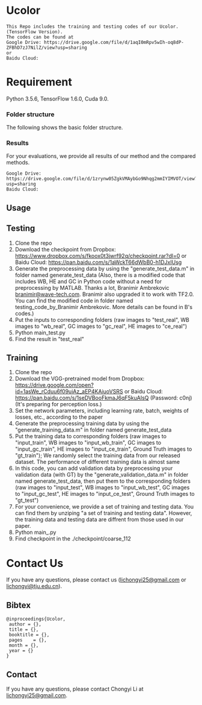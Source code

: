 # Ucolor
```
This Repo includes the training and testing codes of our Ucolor. (TensorFlow Version).
The codes can be found at 
Google Drive: https://drive.google.com/file/d/1aqI0mRpv5wIh-oq8dP-ZFBhD7zJ7NilZ/view?usp=sharing
or
Baidu Cloud: 
```
# Requirement
Python 3.5.6, TensorFlow 1.6.0, Cuda 9.0.


### Folder structure
The following shows the basic folder structure.

### Results

For your evaluations, we provide all results of our method and the compared methods.
```
Google Drive: https://drive.google.com/file/d/1zrynw05ZgkVMAybGo9Nhqg2mmIYIMVOT/view?usp=sharing
Baidu Cloud:  
```

## **Usage**

## Testing
1. Clone the repo
2. Download the checkpoint from Dropbox: https://www.dropbox.com/s/fkoox0t3jwrf92q/checkpoint.rar?dl=0 or Baidu Cloud: https://pan.baidu.com/s/1aWckT66dWbB0-h1DJxIUsg
3. Generate the preprocessing data by using the "generate_test_data.m" in folder named generate_test_data
(Also, there is a modified code that includes WB, HE and GC in Python code without a need for preprocessing by MATLAB. Thanks a lot, Branimir Ambrekovic <branimir@wave-tech.com>. Branimir also upgraded it to work with TF2.0. You can find the modified code in folder named testing_code_by_Branimir Ambrekovic. More details can be found in B's codes.) 
4. Put the inputs to corresponding folders (raw images to "test_real",  WB images to "wb_real", GC images to "gc_real", HE images to "ce_real")
5. Python main_test.py
6. Find the result in "test_real"

## Training
1. Clone the repo
2. Download the VGG-pretrained model from Dropbox: https://drive.google.com/open?id=1asWe_rCduu6f09uiAz_aEP4KAiuoVSRS or Baidu Cloud: https://pan.baidu.com/s/1seDVBooFkmaJ6qF5kuAIsQ (Password: c0nj) (It's preparing for perception loss.)
2. Set the network parameters, including learning rate, batch, weights of losses, etc., according to the paper
3. Generate the preprocessing training data by using the "generate_training_data.m" in folder named generate_test_data
4. Put the training data to corresponding folders (raw images to "input_train",  WB images to "input_wb_train", GC images to "input_gc_train", HE images to "input_ce_train", Ground Truth images to "gt_train"); We randomly select the training data from our released dataset. The performance of different training data is almost same
5. In this code, you can add validation data by preprocessing your validation data (with GT) by the "generate_validation_data.m" in folder named generate_test_data, then put them to the corresponding folders (raw images to "input_test",  WB images to "input_wb_test", GC images to "input_gc_test", HE images to "input_ce_test", Ground Truth images to "gt_test")
6. For your convenience, we provide a set of training and testing data. You can find them by unziping "a set of training and testing data". However, the training data and testing data are diffrent from those used in our paper.
5. Python main_.py
6. Find checkpoint in the ./checkpoint/coarse_112


# Contact Us
If you have any questions, please contact us (lichongyi25@gmail.com or lichongyi@tju.edu.cn).



## Bibtex

```
@inproceedings{Ucolor,
 author = {},
 title = {},
 booktitle = {},
 pages    = {},
 month = {},
 year = {}
}
```

## Contact
If you have any questions, please contact Chongyi Li at lichongyi25@gmail.com.

